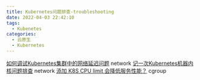 ```yaml
---
title: Kubernetes问题排查-troubleshooting
date: 2022-04-03 22:42:10
tags:
  - Kubenetes
categories: 
  - 云原生
  - Kubernetes
---
```


<p></p>
<!-- more -->

[如何调试Kubernetes集群中的网络延迟问题](https://mp.weixin.qq.com/s/pRRc4CUM8ebytRWWwe1JkA) network
[记一次Kubernetes机器内核问题排查](https://corvo.myseu.cn/2021/03/21/2021-03-21-%E8%AE%B0%E4%B8%80%E6%AC%A1kubernetes%E6%9C%BA%E5%99%A8%E5%86%85%E6%A0%B8%E9%97%AE%E9%A2%98%E7%9A%84%E6%8E%92%E6%9F%A5/) network
[添加 K8S CPU limit 会降低服务性能？](https://mp.weixin.qq.com/s/cR6MpQu-n1cwMbXmVaXqzQ)  cgroup